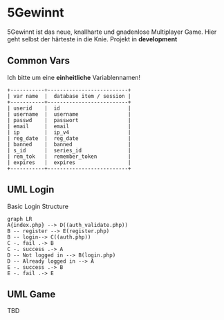 # 5Gewinnt

5Gewinnt ist das neue, knallharte und gnadenlose Multiplayer Game. Hier geht selbst der härteste in die Knie.
Projekt in **development**

## Common Vars
Ich bitte um eine **einheitliche** Variablennamen!
```
+-----------+--------------------------+
| var name  |  database item / session |
+-----------+--------------------------+
| userid    |  id                      |
| username  |  username                |
| passwd    |  passwort                |
| email     |  email                   |
| ip        |  ip_v4                   |
| reg_date  |  reg_date                |
| banned    |  banned                  |
| s_id      |  series_id               |
| rem_tok   |  remember_token          |
| expires   |  expires                 |
+-----------+--------------------------+
```


## UML Login

Basic Login Structure

```mermaid
graph LR
A{index.php} --> D((auth_validate.php))
B -- register --> E(register.php)
B -- login--> C((auth.php))
C -. fail .-> B
C -. success .-> A
D -- Not logged in --> B(login.php)
D -- Already logged in --> A
E -. success .-> B
E -. fail .-> E

```

## UML Game
TBD
